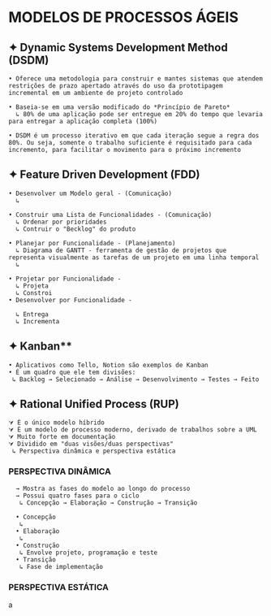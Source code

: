 # MODELOS DE PROCESSOS ÁGEIS

  ## ✦ Dynamic Systems Development Method (DSDM)
  
    • Oferece uma metodologia para construir e mantes sistemas que atendem restrições de prazo apertado através do uso da prototipagem incremental em um ambiente de projeto controlado
    
    • Baseia-se em uma versão modificado do *Princípio de Pareto*
      ↳ 80% de uma aplicação pode ser entregue em 20% do tempo que levaria para entregar a aplicação completa (100%)
      
    • DSDM é um processo iterativo em que cada iteração segue a regra dos 80%. Ou seja, somente o trabalho suficiente é requisitado para cada incremento, para facilitar o movimento para o próximo incremento
  
  ## ✦ Feature Driven Development (FDD)
  
    • Desenvolver um Modelo geral - (Comunicação)
      ↳ 
      
    • Construir uma Lista de Funcionalidades - (Comunicação)
      ↳ Ordenar por prioridades
      ↳ Contruir o "Becklog" do produto
      
    • Planejar por Funcionalidade - (Planejamento)
      ↳ Diagrama de GANTT - ferramenta de gestão de projetos que representa visualmente as tarefas de um projeto em uma linha temporal
      ↳ 
      
    • Projetar por Funcionalidade - 
      ↳ Projeta
      ↳ Constroi
    • Desenvolver por Funcionalidade - 
    
      ↳ Entrega
      ↳ Incrementa
  
   ## ✦ Kanban**
    
    • Aplicativos como Tello, Notion são exemplos de Kanban 
    • É um quadro que ele tem divisões:
     ↳ Backlog → Selecionado → Análise → Desenvolvimento → Testes → Feito
   
   ## ✦ Rational Unified Process (RUP)
    ⮛ É o único modelo híbrido
    ⮛ É um modelo de processo moderno, derivado de trabalhos sobre a UML
    ⮛ Muito forte em documentação
    ⮛ Dividido em "duas visões/duas perspectivas"
     ↳ Perspectiva dinâmica e perspectiva estática
    
   ### PERSPECTIVA DINÂMICA
      → Mostra as fases do modelo ao longo do processo  
      → Possui quatro fases para o ciclo
       ↳ Concepção → Elaboração → Construção → Transição
      
      • Concepção
       ↳
      • Elaboração
       ↳ 
      • Construção
       ↳ Envolve projeto, programação e teste
      • Transição
       ↳ Fase de implementação
    
  ### PERSPECTIVA ESTÁTICA  
a
